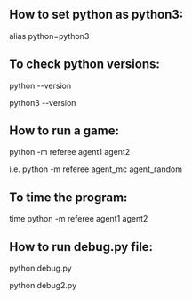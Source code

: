 ## How to set python as python3:

alias python=python3

## To check python versions:

python --version

python3 --version

## How to run a game:

python -m referee agent1 agent2

i.e. python -m referee agent_mc agent_random

## To time the program:

time python -m referee agent1 agent2

## How to run debug.py file:

python debug.py

python debug2.py